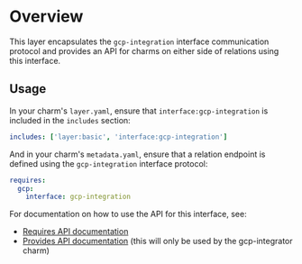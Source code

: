 # Overview

This layer encapsulates the `gcp-integration` interface communication protocol
and provides an API for charms on either side of relations using this
interface.

## Usage

In your charm's `layer.yaml`, ensure that `interface:gcp-integration` is
included in the `includes` section:

```yaml
includes: ['layer:basic', 'interface:gcp-integration']
```

And in your charm's `metadata.yaml`, ensure that a relation endpoint is defined
using the `gcp-integration` interface protocol:

```yaml
requires:
  gcp:
    interface: gcp-integration
```

For documentation on how to use the API for this interface, see:

* [Requires API documentation](docs/requires.md)
* [Provides API documentation](docs/provides.md) (this will only be used by the gcp-integrator charm)
